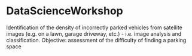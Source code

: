 # DataScienceWorkshop
Identification of the density of incorrectly parked vehicles from satellite images (e.g. on a lawn, garage driveway, etc.) - i.e. image analysis and classification. Objective: assessment of the difficulty of finding a parking space
